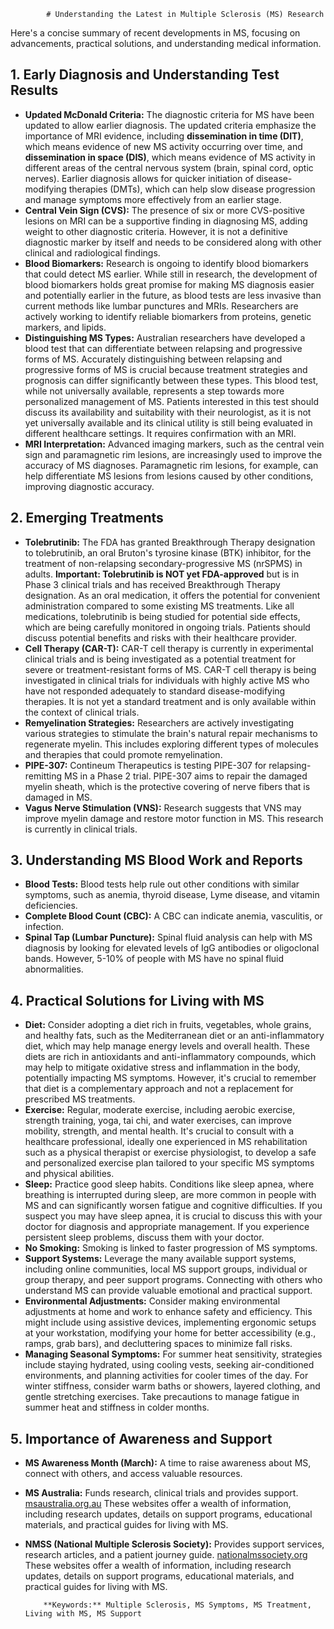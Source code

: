 
            # Understanding the Latest in Multiple Sclerosis (MS) Research

Here's a concise summary of recent developments in MS, focusing on advancements, practical solutions, and understanding medical information.

## 1. Early Diagnosis and Understanding Test Results

*   **Updated McDonald Criteria:** The diagnostic criteria for MS have been updated to allow earlier diagnosis. The updated criteria emphasize the importance of MRI evidence, including **dissemination in time (DIT)**, which means evidence of new MS activity occurring over time, and **dissemination in space (DIS)**, which means evidence of MS activity in different areas of the central nervous system (brain, spinal cord, optic nerves). Earlier diagnosis allows for quicker initiation of disease-modifying therapies (DMTs), which can help slow disease progression and manage symptoms more effectively from an earlier stage.
*   **Central Vein Sign (CVS):** The presence of six or more CVS-positive lesions on MRI can be a supportive finding in diagnosing MS, adding weight to other diagnostic criteria. However, it is not a definitive diagnostic marker by itself and needs to be considered along with other clinical and radiological findings.
*   **Blood Biomarkers:** Research is ongoing to identify blood biomarkers that could detect MS earlier. While still in research, the development of blood biomarkers holds great promise for making MS diagnosis easier and potentially earlier in the future, as blood tests are less invasive than current methods like lumbar punctures and MRIs. Researchers are actively working to identify reliable biomarkers from proteins, genetic markers, and lipids.
*   **Distinguishing MS Types:** Australian researchers have developed a blood test that can differentiate between relapsing and progressive forms of MS. Accurately distinguishing between relapsing and progressive forms of MS is crucial because treatment strategies and prognosis can differ significantly between these types. This blood test, while not universally available, represents a step towards more personalized management of MS. Patients interested in this test should discuss its availability and suitability with their neurologist, as it is not yet universally available and its clinical utility is still being evaluated in different healthcare settings. It requires confirmation with an MRI.
*   **MRI Interpretation:** Advanced imaging markers, such as the central vein sign and paramagnetic rim lesions, are increasingly used to improve the accuracy of MS diagnoses. Paramagnetic rim lesions, for example, can help differentiate MS lesions from lesions caused by other conditions, improving diagnostic accuracy.

## 2. Emerging Treatments

*   **Tolebrutinib:** The FDA has granted Breakthrough Therapy designation to tolebrutinib, an oral Bruton's tyrosine kinase (BTK) inhibitor, for the treatment of non-relapsing secondary-progressive MS (nrSPMS) in adults. **Important: Tolebrutinib is NOT yet FDA-approved** but is in Phase 3 clinical trials and has received Breakthrough Therapy designation. As an oral medication, it offers the potential for convenient administration compared to some existing MS treatments. Like all medications, tolebrutinib is being studied for potential side effects, which are being carefully monitored in ongoing trials. Patients should discuss potential benefits and risks with their healthcare provider.
*   **Cell Therapy (CAR-T):** CAR-T cell therapy is currently in experimental clinical trials and is being investigated as a potential treatment for severe or treatment-resistant forms of MS. CAR-T cell therapy is being investigated in clinical trials for individuals with highly active MS who have not responded adequately to standard disease-modifying therapies. It is not yet a standard treatment and is only available within the context of clinical trials.
*   **Remyelination Strategies:** Researchers are actively investigating various strategies to stimulate the brain's natural repair mechanisms to regenerate myelin. This includes exploring different types of molecules and therapies that could promote remyelination.
*   **PIPE-307:** Contineum Therapeutics is testing PIPE-307 for relapsing-remitting MS in a Phase 2 trial. PIPE-307 aims to repair the damaged myelin sheath, which is the protective covering of nerve fibers that is damaged in MS.
*   **Vagus Nerve Stimulation (VNS):** Research suggests that VNS may improve myelin damage and restore motor function in MS. This research is currently in clinical trials.

## 3. Understanding MS Blood Work and Reports

*   **Blood Tests:** Blood tests help rule out other conditions with similar symptoms, such as anemia, thyroid disease, Lyme disease, and vitamin deficiencies.
*   **Complete Blood Count (CBC):** A CBC can indicate anemia, vasculitis, or infection.
*   **Spinal Tap (Lumbar Puncture):** Spinal fluid analysis can help with MS diagnosis by looking for elevated levels of IgG antibodies or oligoclonal bands. However, 5-10% of people with MS have no spinal fluid abnormalities.

## 4. Practical Solutions for Living with MS

*   **Diet:** Consider adopting a diet rich in fruits, vegetables, whole grains, and healthy fats, such as the Mediterranean diet or an anti-inflammatory diet, which may help manage energy levels and overall health. These diets are rich in antioxidants and anti-inflammatory compounds, which may help to mitigate oxidative stress and inflammation in the body, potentially impacting MS symptoms. However, it's crucial to remember that diet is a complementary approach and not a replacement for prescribed MS treatments.
*   **Exercise:** Regular, moderate exercise, including aerobic exercise, strength training, yoga, tai chi, and water exercises, can improve mobility, strength, and mental health. It's crucial to consult with a healthcare professional, ideally one experienced in MS rehabilitation such as a physical therapist or exercise physiologist, to develop a safe and personalized exercise plan tailored to your specific MS symptoms and physical abilities.
*   **Sleep:** Practice good sleep habits. Conditions like sleep apnea, where breathing is interrupted during sleep, are more common in people with MS and can significantly worsen fatigue and cognitive difficulties. If you suspect you may have sleep apnea, it is crucial to discuss this with your doctor for diagnosis and appropriate management. If you experience persistent sleep problems, discuss them with your doctor.
*   **No Smoking:** Smoking is linked to faster progression of MS symptoms.
*   **Support Systems:** Leverage the many available support systems, including online communities, local MS support groups, individual or group therapy, and peer support programs. Connecting with others who understand MS can provide valuable emotional and practical support.
*   **Environmental Adjustments:** Consider making environmental adjustments at home and work to enhance safety and efficiency. This might include using assistive devices, implementing ergonomic setups at your workstation, modifying your home for better accessibility (e.g., ramps, grab bars), and decluttering spaces to minimize fall risks.
*   **Managing Seasonal Symptoms:** For summer heat sensitivity, strategies include staying hydrated, using cooling vests, seeking air-conditioned environments, and planning activities for cooler times of the day. For winter stiffness, consider warm baths or showers, layered clothing, and gentle stretching exercises. Take precautions to manage fatigue in summer heat and stiffness in colder months.

## 5. Importance of Awareness and Support

*   **MS Awareness Month (March):** A time to raise awareness about MS, connect with others, and access valuable resources.
*   **MS Australia:** Funds research, clinical trials and provides support. [msaustralia.org.au](msaustralia.org.au) These websites offer a wealth of information, including research updates, details on support programs, educational materials, and practical guides for living with MS.
*   **NMSS (National Multiple Sclerosis Society):** Provides support services, research articles, and a patient journey guide. [nationalmssociety.org](nationalmssociety.org) These websites offer a wealth of information, including research updates, details on support programs, educational materials, and practical guides for living with MS.

            **Keywords:** Multiple Sclerosis, MS Symptoms, MS Treatment, Living with MS, MS Support
            